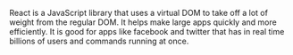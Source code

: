 React is a JavaScript library that uses a virtual DOM to take off a lot of weight from the regular DOM. It helps make large apps quickly and more efficiently. It is good for apps like facebook and twitter that has in real time billions of users and commands running at once. 